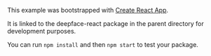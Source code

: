 This example was bootstrapped with [Create React App](https://github.com/facebook/create-react-app).

It is linked to the deepface-react package in the parent directory for development purposes.

You can run `npm install` and then `npm start` to test your package.
